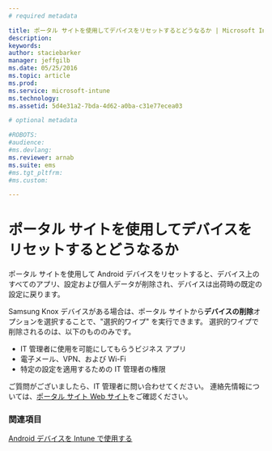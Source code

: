 ```yaml
---
# required metadata

title: ポータル サイトを使用してデバイスをリセットするとどうなるか | Microsoft Intune
description:
keywords:
author: staciebarker
manager: jeffgilb
ms.date: 05/25/2016
ms.topic: article
ms.prod:
ms.service: microsoft-intune
ms.technology:
ms.assetid: 5d4e31a2-7bda-4d62-a0ba-c31e77ecea03

# optional metadata

#ROBOTS:
#audience:
#ms.devlang:
ms.reviewer: arnab
ms.suite: ems
#ms.tgt_pltfrm:
#ms.custom:

---
```



# ポータル サイトを使用してデバイスをリセットするとどうなるか

ポータル サイトを使用して Android デバイスをリセットすると、デバイス上のすべてのアプリ、設定および個人データが削除され、デバイスは出荷時の既定の設定に戻ります。

Samsung Knox デバイスがある場合は、ポータル サイトから**デバイスの削除**オプションを選択することで、"選択的ワイプ" を実行できます。 選択的ワイプで削除されるのは、以下のもののみです。

- IT 管理者に使用を可能にしてもらうビジネス アプリ
- 電子メール、VPN、および Wi-Fi
- 特定の設定を適用するための IT 管理者の権限

ご質問がございましたら、IT 管理者に問い合わせてください。 連絡先情報については、[ポータル サイト Web サイト](http://portal.manage.microsoft.com)をご確認ください。

### 関連項目
[Android デバイスを Intune で使用する](using-your-android-device-with-intune.md)

<!--HONumber=Jun16_HO2-->



